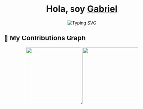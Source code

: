 <div align="center">
  <h1>Hola, soy <a href="https://www.instagram.com/gamborin_/">Gabriel</a></h1>
</div>
<div align="center">
  <a href="https://git.io/typing-svg"><img src="https://readme-typing-svg.demolab.com?font=Fira+Code&pause=1000&color=F73BD8&center=true&vCenter=true&random=false&width=600&lines=Gabriel+Woodsprite;Dev+at+ITZ;Computational+Systems+Engineering+student;Musician" alt="Typing SVG" /></a>
</div>

## 🎱 My Contributions Graph

<p align="center">
<a href="https://github.com/AVS1508">
  <img height="180em" src="https://github-readme-stats-eight-theta.vercel.app/api?username=Gabriel-Woodsprite&show_icons=true&theme=algolia&include_all_commits=true&count_private=true"/>
  <img height="180em" src="https://github-readme-stats-eight-theta.vercel.app/api/top-langs/?username=Gabriel-Woodsprite&layout=compact&langs_count=8&theme=algolia"/>
</a>
</p>

<!--<img align="center" src="https://github-readme-stats.vercel.app/api?username=Gabriel-Woodsprite&include_all_commits=true&count_private=true&show_icons=true&line_height=20&title_color=7A7ADB&icon_color=2234AE&text_color=D3D3D3&bg_color=0,000000,130F40" alt="ABSphreak's Github Stats">


**Gabriel-Woodsprite/Gabriel-Woodsprite** is a ✨ _special_ ✨ repository because its `README.md` (this file) appears on your GitHub profile.

Here are some ideas to get you started:

- 🔭 I’m currently working on ...
- 🌱 I’m currently learning ...
- 👯 I’m looking to collaborate on ...
- 🤔 I’m looking for help with ...
- 💬 Ask me about ...
- 📫 How to reach me: ...
- 😄 Pronouns: ...
- ⚡ Fun fact: ...
-->
